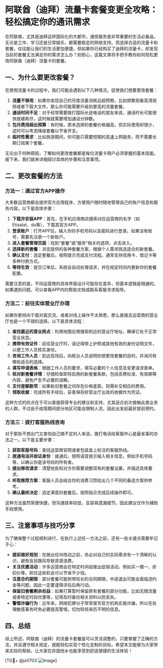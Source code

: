 # 阿联酋（迪拜）流量卡套餐变更全攻略：轻松搞定你的通讯需求

在阿联酋，尤其是迪拜这样国际化的大都市，通信服务是非常重要的生活必备品。无论是工作、学习还是日常娱乐，都需要稳定的网络支持。而选择合适的流量卡和套餐，往往能让我们的生活更加便捷。但如果你已经购买了迪拜的流量卡，却发现当前的套餐无法满足你的需求怎么办？别担心，这篇文章将手把手教你如何轻松更改阿联酋（迪拜）流量卡的套餐。

## 一、为什么要更改套餐？

在使用流量卡的过程中，我们可能会遇到以下几种情况，促使我们想要更改套餐：

1. **流量不够用**：如果你发现自己的月度流量消耗远超预期，比如频繁观看高清视频或者下载大文件，那么你可能需要升级到更高的流量套餐。
2. **通话时间不足**：对于经常需要拨打国际长途电话的朋友来说，通话时长可能很快就被耗尽，这时候就需要增加通话分钟数。
3. **包月费用超出预算**：有时候，原本选择的套餐价格偏高，但实际使用却很少，这时可以考虑降级套餐以节省开支。
4. **临时性需求**：比如旅游期间，你可能只需要短期的高速上网服务，而不需要长期订阅某个套餐。

无论出于何种原因，了解如何更改套餐都是每位流量卡用户必须掌握的基本技能。接下来，我们就来详细探讨具体的步骤和注意事项。

## 二、更改套餐的方法

### 方法一：通过官方APP操作

大多数运营商都会提供官方应用程序，方便用户随时随地管理自己的账户信息和服务内容。以下是具体步骤：

1. **下载并安装APP**：首先，在手机应用商店搜索对应运营商的名字（如Etisalat、du等），下载其官方APP。
2. **登录账户**：打开APP后，输入你的手机号码以及密码进行登录。如果没有账号，需要先注册一个新账户。
3. **进入套餐管理页面**：找到“套餐”或“服务”相关的选项，点击进入。
4. **选择新的套餐**：浏览提供的各种套餐方案，根据个人需求挑选适合的新套餐。
5. **确认支付**：选定套餐后，按照提示完成支付流程。通常支持信用卡、借记卡等多种付款方式。
6. **等待生效**：提交订单后，系统会自动处理请求，并在规定时间内更新你的套餐配置。

需要注意的是，不同运营商的具体界面设计可能存在差异，但基本逻辑是相通的。如果遇到问题，可以查看APP内的帮助文档或联系客服寻求指导。

### 方法二：前往实体营业厅办理

如果你更倾向于面对面交流，或者对线上操作不太熟悉，那么直接去运营商的营业厅也是一个不错的选择。以下是具体流程：

1. **查找最近的营业网点**：利用地图应用搜索附近的营业厅地址，确保它处于正常营业状态。
2. **携带有效证件**：前往营业厅时，请记得带上护照或其他有效的身份证明文件，以便工作人员核实身份。
3. **咨询工作人员**：到达现场后，向柜台人员说明你想更改套餐的目的，并询问有哪些适合的选择。
4. **填写申请表格**：根据工作人员的要求，填写必要的个人信息及变更请求表单。
5. **核对新套餐详情**：仔细检查即将启用的新套餐条款，包括资费标准、有效期等内容，避免产生不必要的误解。
6. **支付差额款项**：如果新旧套餐之间存在价格差距，则需补交相应的费用。
7. **领取收据**：完成所有手续后，妥善保存好营业厅出具的收据作为凭证。

这种方式的优点在于可以直接获得专业的建议和支持，尤其适合初次接触此类业务的人群。不过由于疫情期间部分地区可能会限制人流，因此出发前最好提前预约。

### 方法三：拨打客服热线咨询

对于那些不想出门又害怕自己搞不定的人来说，拨打电话给客服中心是最省事的办法之一。以下是主要步骤：

1. **获取客服号码**：查找运营商官网或者包装盒上标注的客服热线。
2. **拨通电话并验证身份**：接通后，按照语音提示输入相关信息，例如手机号码等，以确认你是该号码的所有者。
3. **提出修改请求**：清楚地告知对方你需要调整现有的套餐设置，并描述具体要求。
4. **听取推荐方案**：客服人员会结合你的消费习惯给出几个不同的备选方案供参考。
5. **确认最终决定**：选定满意的套餐后，按照指示完成后续操作即可。

这种方法虽然简便快捷，但沟通效率较低，且容易遗漏细节。因此建议仅作为辅助手段使用。

## 三、注意事项与技巧分享

为了确保整个过程顺利进行，在执行上述任一方法之前，还有一些关键点需要牢记于心：

- **提前做好规划**：在做出任何改动之前，务必对自己的实际需求有一个清晰的认识，避免盲目跟风导致资源浪费。
- **关注优惠活动**：许多运营商会在特定时间段推出促销活动，例如买一赠一、折扣价等，抓住这些机会可以节省不少钱。
- **注意合约期限**：部分套餐可能附带较长的合同期限，中途退出可能会面临违约金等问题，因此一定要谨慎评估后再行动。
- **保留旧套餐剩余权益**：如果打算暂时保留原有套餐的部分功能，比如无限流量或者特定时段优惠等，记得及时备份相关资料以防丢失。
- **警惕诈骗行为**：近年来，网络犯罪分子常常冒充官方机构实施诈骗，所以在处理敏感事务时务必要提高警惕，切勿轻信来历不明的信息。

## 四、总结

综上所述，阿联酋（迪拜）的流量卡套餐是可以灵活调整的，只要掌握了正确的方法，并且遵守相关规定，就能轻松实现个性化定制的目标。希望本文能够为大家带来实际的帮助，让大家在异国他乡也能享受到舒适便捷的生活体验！

[TG💪+ @jx0703 ![Image](https://github.com/user-attachments/assets/dbca1d08-cadb-493c-b0ec-ad6f7a83f270)]